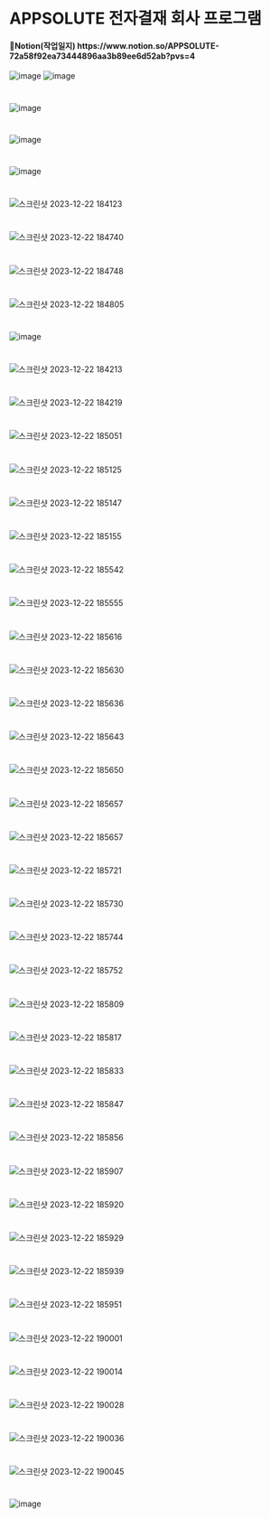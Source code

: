 # APPSOLUTE 전자결재 회사 프로그램
<h4>📑Notion(작업일지) https://www.notion.so/APPSOLUTE-72a58f92ea73444896aa3b89ee6d52ab?pvs=4</h4>

![image](https://github.com/yeinP/LunchBox/assets/145302541/4792c47e-269b-4c76-bc77-92aefc37e1dd)
![image](https://github.com/yeinP/LunchBox/assets/145302541/796ab99d-2aca-4da6-a1b0-585e5a5ae013)
#
![image](https://github.com/yeinP/LunchBox/assets/145302541/afc010e2-ec12-4d8d-9355-61426f454997)
#
![image](https://github.com/yeinP/Appsolute/assets/145302541/76043849-d743-4c5e-9453-6a34b5f61035)
#
![image](https://github.com/yeinP/Appsolute/assets/145302541/b0e23a35-03a9-4473-93ab-83c2ccf88789)
#
![스크린샷 2023-12-22 184123](https://github.com/yeinP/LunchBox/assets/145302541/8792532d-4a5d-4ca3-8bf8-88b168484737)
#
![스크린샷 2023-12-22 184740](https://github.com/yeinP/LunchBox/assets/145302541/26d64ff4-369b-4822-86b0-091315cf13fc)
#
![스크린샷 2023-12-22 184748](https://github.com/yeinP/LunchBox/assets/145302541/b803a420-1066-44c0-8d82-98087a019036)
#
![스크린샷 2023-12-22 184805](https://github.com/yeinP/LunchBox/assets/145302541/a0d6b428-1819-4c54-a892-65fbb6c7a579)
#
![image](https://github.com/yeinP/LunchBox/assets/145302541/22993f6d-6eef-4518-8fcc-29b394e99dfe)
#
![스크린샷 2023-12-22 184213](https://github.com/yeinP/LunchBox/assets/145302541/db0c71e0-17d6-4d38-a935-34945aca3617)
#
![스크린샷 2023-12-22 184219](https://github.com/yeinP/LunchBox/assets/145302541/6d64c232-7ee1-40f8-b14a-9cbd9103db9e)
#
![스크린샷 2023-12-22 185051](https://github.com/yeinP/LunchBox/assets/145302541/ae97244c-9818-4556-92f9-a633b222c2cc)
#
![스크린샷 2023-12-22 185125](https://github.com/yeinP/LunchBox/assets/145302541/e6dab61b-abba-4b31-8091-e8be46e725c6)
#
![스크린샷 2023-12-22 185147](https://github.com/yeinP/LunchBox/assets/145302541/64a8ca71-a0a7-480f-9f14-f46511068f38)
#
![스크린샷 2023-12-22 185155](https://github.com/yeinP/LunchBox/assets/145302541/a65f6af8-64d3-4023-b838-2c1666697f9c)
#
![스크린샷 2023-12-22 185542](https://github.com/yeinP/LunchBox/assets/145302541/8363010c-0037-492f-9c1c-514c8b85ba9b)
#
![스크린샷 2023-12-22 185555](https://github.com/yeinP/LunchBox/assets/145302541/e77aa3b8-b4c1-4a25-bca9-fd03c499159a)
#
![스크린샷 2023-12-22 185616](https://github.com/yeinP/LunchBox/assets/145302541/69487326-720d-4991-a0d1-c2d7fb89d396)
#
![스크린샷 2023-12-22 185630](https://github.com/yeinP/LunchBox/assets/145302541/11251eda-9fba-4801-9d86-2ee20de53007)
#
![스크린샷 2023-12-22 185636](https://github.com/yeinP/LunchBox/assets/145302541/96295a68-e355-4566-a340-f9c9db415096)
#
![스크린샷 2023-12-22 185643](https://github.com/yeinP/LunchBox/assets/145302541/49a81b1d-5c40-4343-acd6-50ceea245ba1)
#
![스크린샷 2023-12-22 185650](https://github.com/yeinP/LunchBox/assets/145302541/4fe0d34a-1e62-48c4-87ff-9d56be346fa1)
#
![스크린샷 2023-12-22 185657](https://github.com/yeinP/LunchBox/assets/145302541/cfc0b676-02b1-4502-afe1-9ce0eb4f9d19)
#
![스크린샷 2023-12-22 185657](https://github.com/yeinP/LunchBox/assets/145302541/03022cee-2e79-4238-9399-50661054c76f)
#
![스크린샷 2023-12-22 185721](https://github.com/yeinP/LunchBox/assets/145302541/ec23368d-c9e8-4deb-85bf-b2266c64a03e)
#
![스크린샷 2023-12-22 185730](https://github.com/yeinP/LunchBox/assets/145302541/ac18c7f7-fee2-424b-a98a-39117a53bd4f)
#
![스크린샷 2023-12-22 185744](https://github.com/yeinP/LunchBox/assets/145302541/9f652c6f-1749-4d49-a4de-9473c8b41088)
#
![스크린샷 2023-12-22 185752](https://github.com/yeinP/LunchBox/assets/145302541/ba51800f-4741-47e5-ad85-c9d49ff28fdb)
#
![스크린샷 2023-12-22 185809](https://github.com/yeinP/LunchBox/assets/145302541/dd546d2f-145c-41d6-9a31-e9fa6e293641)
#
![스크린샷 2023-12-22 185817](https://github.com/yeinP/LunchBox/assets/145302541/533c5450-e6c5-4d47-a471-c04865f974e8)
#
![스크린샷 2023-12-22 185833](https://github.com/yeinP/LunchBox/assets/145302541/16fbe986-04a6-459b-a1cd-0e9f40cf7979)
#
![스크린샷 2023-12-22 185847](https://github.com/yeinP/LunchBox/assets/145302541/8fcd332c-8c75-4047-8228-143d65171b1c)
#
![스크린샷 2023-12-22 185856](https://github.com/yeinP/LunchBox/assets/145302541/3d0c3ee0-5455-4711-958b-304116997eff)
#
![스크린샷 2023-12-22 185907](https://github.com/yeinP/LunchBox/assets/145302541/85ee41f8-1413-4b0c-8328-74186ab42059)
#
![스크린샷 2023-12-22 185920](https://github.com/yeinP/LunchBox/assets/145302541/14c86a48-df8c-4f4f-b271-55d4b8b75550)
#
![스크린샷 2023-12-22 185929](https://github.com/yeinP/LunchBox/assets/145302541/62991a33-911e-4f54-9298-09d1bc5c7a79)
#
![스크린샷 2023-12-22 185939](https://github.com/yeinP/LunchBox/assets/145302541/55518d85-0077-4453-b8c7-1b9ecbe74991)
#
![스크린샷 2023-12-22 185951](https://github.com/yeinP/LunchBox/assets/145302541/9af53efe-0b61-43cb-94bb-0ffb27de80be)
#
![스크린샷 2023-12-22 190001](https://github.com/yeinP/LunchBox/assets/145302541/1b6fc588-5e38-49fe-a490-2d75221d0311)
#
![스크린샷 2023-12-22 190014](https://github.com/yeinP/LunchBox/assets/145302541/d5588f3f-fcc4-4f36-930c-dec4f57478bf)
#
![스크린샷 2023-12-22 190028](https://github.com/yeinP/LunchBox/assets/145302541/c2ec35f8-7d71-47a3-825c-10f48092423a)
#
![스크린샷 2023-12-22 190036](https://github.com/yeinP/LunchBox/assets/145302541/95f80df6-fb37-4059-8f2b-100481c279e5)
#
![스크린샷 2023-12-22 190045](https://github.com/yeinP/LunchBox/assets/145302541/b06ac8cc-f8e0-4077-a6bd-463a51e268e3)
#
![image](https://github.com/yeinP/LunchBox/assets/145302541/e113f477-81bc-456e-94f9-835963ead47a)





